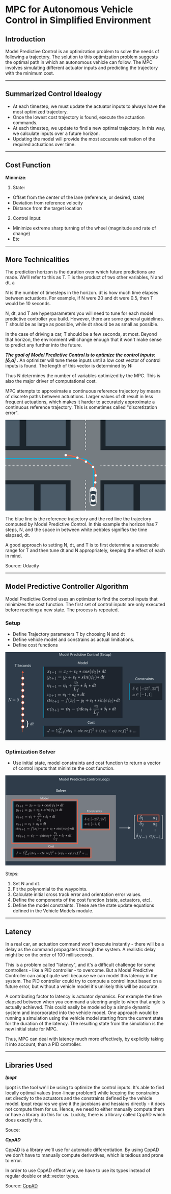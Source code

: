 # MPC for Autonomous Vehicle Control in Simplified Environment


## Introduction

Model Predictive Control is an optimization problem to solve the needs of following a trajectory. The solution to this optimization problem suggests the optimal path in which an autonomous vehicle can follow. The MPC involves simulating different actuator inputs and predicting the trajectory with the minimum cost.

---
## Summarized Control Idealogy

- At each timestep, we must update the actuator inputs to always have the most optimized trajectory. 
- Once the lowest cost trajectory is found, execute the actuation commands.
- At each timestep, we update to find a new optimal trajectory. In this way, we calculate inputs over a future horizon.
- Updating the model will provide the most accurate estimation of the required actuations over time.

---
## Cost Function

**Minimize**:

1. State:
- Offset from the center of the lane (reference, or desired, state)
- Deviation from reference velocity
- Distance from the target location

2. Control Input:
- Minimize extreme sharp turning of the wheel (magnitude and rate of change)
- Etc

---
## More Technicalities

The prediction horizon is the duration over which future predictions are made. We’ll refer to this as T. T is the product of two other variables, N and dt.
a

N is the number of timesteps in the horizon. dt is how much time elapses between actuations. For example, if N were 20 and dt were 0.5, then T would be 10 seconds.

N, dt, and T are hyperparameters you will need to tune for each model predictive controller you build. However, there are some general guidelines. T should be as large as possible, while dt should be as small as possible.

In the case of driving a car, T should be a few seconds, at most. Beyond that horizon, the environment will change enough that it won't make sense to predict any further into the future.

***The goal of Model Predictive Control is to optimize the control inputs: [δ,a] .*** An optimizer will tune these inputs until a low cost vector of control inputs is found. The length of this vector is determined by N: 

Thus N determines the number of variables optimized by the MPC. This is also the major driver of computational cost.

MPC attempts to approximate a continuous reference trajectory by means of discrete paths between actuations. Larger values of dt result in less frequent actuations, which makes it harder to accurately approximate a continuous reference trajectory. This is sometimes called "discretization error".

![Trajectory Horizon](images/trajectory_horizon.png)

The blue line is the reference trajectory and the red line the trajectory computed by Model Predictive Control. In this example the horizon has 7 steps, N, and the space in between white pebbles signifies the time elapsed, dt.

A good approach to setting N, dt, and T is to first determine a reasonable range for T and then tune dt and N appropriately, keeping the effect of each in mind.

Source: Udacity

---
## Model Predictive Controller Algorithm

Model Predictive Control uses an optimizer to find the control inputs that minimizes the cost function. The first set of control inputs are only executed before reaching a new state. The process is repeated.

### Setup

- Define Trajectory parameters T by choosing N and dt
- Define vehicle model and constrains as actual limitiations.
- Define cost functions

![MPC_Setup](images/MPC_Setup.PNG)

### Optimization Solver

- Use initial state, model constraints and cost function to return a vector of control inputs that minimize the cost function.

![MPC_Solver](images/MPC_Solver.PNG)

Steps:

1. Set N and dt.
2. Fit the polynomial to the waypoints.
3. Calculate initial cross track error and orientation error values.
4. Define the components of the cost function (state, actuators, etc).
5. Define the model constraints. These are the state update equations defined in the Vehicle Models module.

---
## Latency
In a real car, an actuation command won't execute instantly - there will be a delay as the command propagates through the system. A realistic delay might be on the order of 100 milliseconds.

This is a problem called "latency", and it's a difficult challenge for some controllers - like a PID controller - to overcome. But a Model Predictive Controller can adapt quite well because we can model this latency in the system. The PID controller could try to compute a control input based on a future error, but without a vehicle model it's unlikely this will be accurate.

A contributing factor to latency is actuator dynamics. For example the time elapsed between when you command a steering angle to when that angle is actually achieved. This could easily be modeled by a simple dynamic system and incorporated into the vehicle model. One approach would be running a simulation using the vehicle model starting from the current state for the duration of the latency. The resulting state from the simulation is the new initial state for MPC.

Thus, MPC can deal with latency much more effectively, by explicitly taking it into account, than a PID controller.

---
## Libraries Used

***Ipopt***

Ipopt is the tool we'll be using to optimize the control inputs. It's able to find locally optimal values (non-linear problem!) while keeping the constraints set directly to the actuators and the constraints defined by the vehicle model. Ipopt requires we give it the jacobians and hessians directly - it does not compute them for us. Hence, we need to either manually compute them or have a library do this for us. Luckily, there is a library called CppAD which does exactly this.

Souce: 

***CppAD***

CppAD is a library we'll use for automatic differentiation. By using CppAD we don't have to manually compute derivatives, which is tedious and prone to error.

In order to use CppAD effectively, we have to use its types instead of regular double or std::vector types.

Source: [CppAD](https://github.com/coin-or/CppAD)
 
